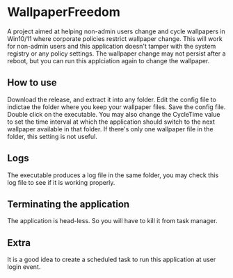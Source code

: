 # WallpaperFreedom
A project aimed at helping non-admin users change and cycle wallpapers in Win10/11 where corporate policies restrict wallpaper change. This will work for non-admin users and this application doesn't tamper with the system registry or any policy settings. The wallpaper change may not persist after a reboot, but you can run this applciation again to change the wallpaper.

## How to use 
Download the release, and extract it into any folder. Edit the config file to indictae the folder where you keep your wallpaper files. Save the config file. Double click on the executable. You may also change the CycleTime value to set the time interval at which the application should switch to the next wallpaper available in that folder. If there's only one wallpaper file in the folder, this setting is not useful.

## Logs
The executable produces a log file in the same folder, you may check this log file to see if it is working properly.

## Terminating the application
The application is head-less. So you will have to kill it from task manager.

## Extra
It is a good idea to create a scheduled task to run this application at user login event.

